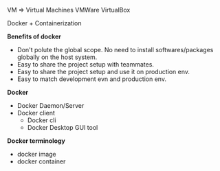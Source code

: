 VM => Virtual Machines
VMWare
VirtualBox

Docker
+
Containerization

**Benefits of docker**
- Don't polute the global scope. No need to install softwares/packages globally on the host system.
- Easy to share the project setup with teammates.
- Easy to share the project setup and use it on production env.
- Easy to match development evn and production env.

**Docker**
- Docker Daemon/Server
- Docker client
    - Docker cli
    - Docker Desktop GUI tool

**Docker terminology**
- docker image
- docker container